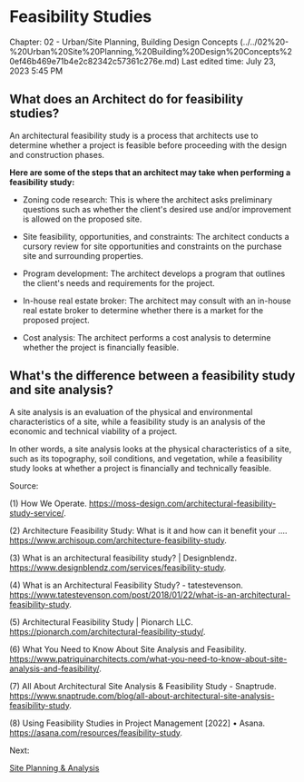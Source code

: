 # Feasibility Studies

Chapter: 02 - Urban/Site Planning, Building Design Concepts (../../02%20-%20Urban%20Site%20Planning,%20Building%20Design%20Concepts%20ef46b469e71b4e2c82342c57361c276e.md)
Last edited time: July 23, 2023 5:45 PM

## What does an Architect do for feasibility studies?

An architectural feasibility study is a process that architects use to determine whether a project is feasible before proceeding with the design and construction phases. 

**Here are some of the steps that an architect may take when performing a feasibility study:**
- Zoning code research: This is where the architect asks preliminary questions such as whether the client's desired use and/or improvement is allowed on the proposed site.

- Site feasibility, opportunities, and constraints: The architect conducts a cursory review for site opportunities and constraints on the purchase site and surrounding properties.

- Program development: The architect develops a program that outlines the client's needs and requirements for the project.

- In-house real estate broker: The architect may consult with an in-house real estate broker to determine whether there is a market for the proposed project.

- Cost analysis: The architect performs a cost analysis to determine whether the project is financially feasible.

## What's the difference between a feasibility study and site analysis?

A site analysis is an evaluation of the physical and environmental characteristics of a site, while a feasibility study is an analysis of the economic and technical viability of a project. 

In other words, a site analysis looks at the physical characteristics of a site, such as its topography, soil conditions, and vegetation, while a feasibility study looks at whether a project is financially and technically feasible.

Source: 

(1) How We Operate. https://moss-design.com/architectural-feasibility-study-service/. 

(2) Architecture Feasibility Study: What is it and how can it benefit your .... https://www.archisoup.com/architecture-feasibility-study. 

(3) What is an architectural feasibility study? | Designblendz. https://www.designblendz.com/services/feasibility-study. 

(4) What is an Architectural Feasibility Study? - tatestevenson. https://www.tatestevenson.com/post/2018/01/22/what-is-an-architectural-feasibility-study.

(5) Architectural Feasibility Study | Pionarch LLC. https://pionarch.com/architectural-feasibility-study/.

(6) What You Need to Know About Site Analysis and Feasibility. https://www.patriquinarchitects.com/what-you-need-to-know-about-site-analysis-and-feasibility/.

(7) All About Architectural Site Analysis & Feasibility Study - Snaptrude. https://www.snaptrude.com/blog/all-about-architectural-site-analysis-feasibility-study.

(8) Using Feasibility Studies in Project Management [2022] • Asana. https://asana.com/resources/feasibility-study.

Next:

[Site Planning & Analysis](Site%20Planning%20&%20Analysis%20683c6623a7a24069a77bd1efdf4c6e24.md)